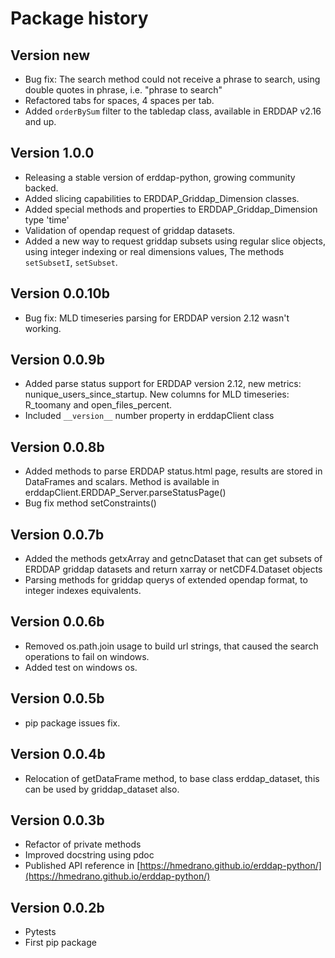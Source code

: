 # Package history

## Version new

- Bug fix: The search method could not receive a phrase to search, using double quotes in phrase, i.e. "phrase to search"
- Refactored tabs for spaces, 4 spaces per tab.
- Added `orderBySum` filter to the tabledap class, available in ERDDAP v2.16 and up.

## Version 1.0.0

- Releasing a stable version of erddap-python, growing community backed.
- Added slicing capabilities to ERDDAP_Griddap_Dimension classes.
- Added special methods and properties to ERDDAP_Griddap_Dimension type 'time'
- Validation of opendap request of griddap datasets.
- Added a new way to request griddap subsets using regular slice objects, using integer indexing or real dimensions values, The methods `setSubsetI`, `setSubset`.

## Version 0.0.10b

- Bug fix: MLD timeseries parsing for ERDDAP version 2.12 wasn't working.

## Version 0.0.9b

- Added parse status support for ERDDAP version 2.12, new metrics: nunique_users_since_startup. New columns for MLD timeseries: R_toomany and open_files_percent.
- Included `__version__` number property in erddapClient class

## Version 0.0.8b

- Added methods to parse ERDDAP status.html page, results are stored in DataFrames and scalars. Method is available in erddapClient.ERDDAP_Server.parseStatusPage()
- Bug fix method setConstraints()

## Version 0.0.7b

- Added the methods getxArray and getncDataset that can get subsets of ERDDAP griddap datasets and return xarray or netCDF4.Dataset objects
- Parsing methods for griddap querys of extended opendap format, to integer indexes equivalents.

## Version 0.0.6b

- Removed os.path.join usage to build url strings, that caused the search operations to fail on windows.
- Added test on windows os.

## Version 0.0.5b

- pip package issues fix.

## Version 0.0.4b

- Relocation of getDataFrame method, to base class erddap_dataset, this can be used by griddap_dataset also.

## Version 0.0.3b

- Refactor of private methods
- Improved docstring using pdoc
- Published API reference in [https://hmedrano.github.io/erddap-python/](https://hmedrano.github.io/erddap-python/)

## Version 0.0.2b

- Pytests
- First pip package